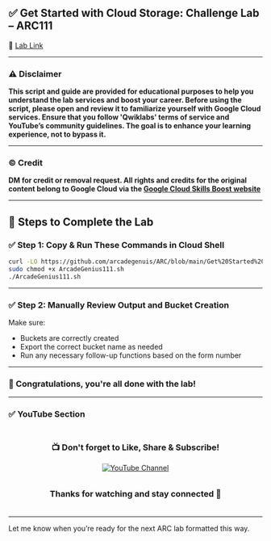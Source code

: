 
## ✅ Get Started with Cloud Storage: Challenge Lab – ARC111

🔗 [Lab Link](https://www.cloudskillsboost.google/focuses/62706?parent=catalog)


---

### ⚠️ Disclaimer

**This script and guide are provided for educational purposes to help you understand the lab services and boost your career. Before using the script, please open and review it to familiarize yourself with Google Cloud services. Ensure that you follow 'Qwiklabs' terms of service and YouTube’s community guidelines. The goal is to enhance your learning experience, not to bypass it.**

---

### © Credit

**DM for credit or removal request. All rights and credits for the original content belong to Google Cloud via the [Google Cloud Skills Boost website](https://www.cloudskillsboost.google/)**

---

## 🧪 Steps to Complete the Lab

### ✅ Step 1: Copy & Run These Commands in Cloud Shell

```bash
curl -LO https://github.com/arcadegenuis/ARC/blob/main/Get%20Started%20with%20Cloud%20Storage:%20Challenge%20Lab/ArcadeGenius111.sh
sudo chmod +x ArcadeGenius111.sh
./ArcadeGenius111.sh
```

---

### ✅ Step 2: Manually Review Output and Bucket Creation

Make sure:

* Buckets are correctly created
* Export the correct bucket name as needed
* Run any necessary follow-up functions based on the form number

---

### 🎉 Congratulations, you're all done with the lab!

---

### ✅ YouTube Section

<div align="center" style="padding: 5px;"> 
  <h3>📺 Don't forget to Like, Share & Subscribe!</h3>  
  <a href="https://www.youtube.com/@ArcadeGenius-z1"> 
    <img src="https://img.shields.io/badge/YouTube-Arcade%20Genius-FF0000?style=for-the-badge&logo=youtube&logoColor=white" alt="YouTube Channel"> 
  </a> 
</div>

<div align="center" style="padding: 5px;"> 
  <h3>Thanks for watching and stay connected 🙂</h3> 
</div>

---

Let me know when you’re ready for the next ARC lab formatted this way.
